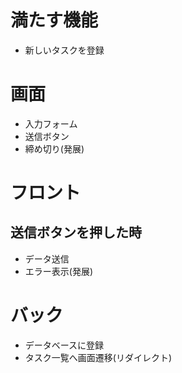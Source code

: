# 満たす機能
* 新しいタスクを登録

# 画面
* 入力フォーム
* 送信ボタン
* 締め切り(発展)

# フロント
## 送信ボタンを押した時
* データ送信
* エラー表示(発展)


# バック
* データベースに登録
* タスク一覧へ画面遷移(リダイレクト)
